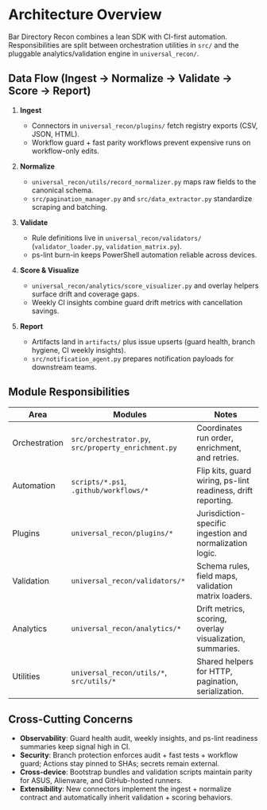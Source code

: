 # Architecture Overview

Bar Directory Recon combines a lean SDK with CI-first automation. Responsibilities are split between orchestration utilities in `src/` and the pluggable analytics/validation engine in `universal_recon/`.

## Data Flow (Ingest → Normalize → Validate → Score → Report)

1. **Ingest**

    - Connectors in `universal_recon/plugins/` fetch registry exports (CSV, JSON, HTML).
    - Workflow guard + fast parity workflows prevent expensive runs on workflow-only edits.

1. **Normalize**

    - `universal_recon/utils/record_normalizer.py` maps raw fields to the canonical schema.
    - `src/pagination_manager.py` and `src/data_extractor.py` standardize scraping and batching.

1. **Validate**

    - Rule definitions live in `universal_recon/validators/` (`validator_loader.py`, `validation_matrix.py`).
    - ps-lint burn-in keeps PowerShell automation reliable across devices.

1. **Score & Visualize**

    - `universal_recon/analytics/score_visualizer.py` and overlay helpers surface drift and coverage gaps.
    - Weekly CI insights combine guard drift metrics with cancellation savings.

1. **Report**

    - Artifacts land in `artifacts/` plus issue upserts (guard health, branch hygiene, CI weekly insights).
    - `src/notification_agent.py` prepares notification payloads for downstream teams.

## Module Responsibilities

| Area | Modules | Notes |
| --- | --- | --- |
| Orchestration | `src/orchestrator.py`, `src/property_enrichment.py` | Coordinates run order, enrichment, and retries. |
| Automation | `scripts/*.ps1`, `.github/workflows/*` | Flip kits, guard wiring, ps-lint readiness, drift reporting. |
| Plugins | `universal_recon/plugins/*` | Jurisdiction-specific ingestion and normalization logic. |
| Validation | `universal_recon/validators/*` | Schema rules, field maps, validation matrix loaders. |
| Analytics | `universal_recon/analytics/*` | Drift metrics, scoring, overlay visualization, summaries. |
| Utilities | `universal_recon/utils/*`, `src/utils/*` | Shared helpers for HTTP, pagination, serialization. |

## Cross-Cutting Concerns

- **Observability**: Guard health audit, weekly insights, and ps-lint readiness summaries keep signal high in CI.
- **Security**: Branch protection enforces audit + fast tests + workflow guard; Actions stay pinned to SHAs; secrets remain external.
- **Cross-device**: Bootstrap bundles and validation scripts maintain parity for ASUS, Alienware, and GitHub-hosted runners.
- **Extensibility**: New connectors implement the ingest + normalize contract and automatically inherit validation + scoring behaviors.
